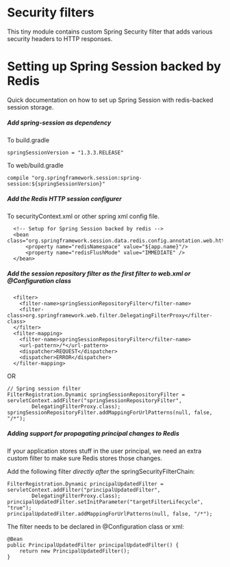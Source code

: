 # Security filters

This tiny module contains custom Spring Security filter that adds various security headers to HTTP responses.

# Setting up Spring Session backed by Redis
Quick documentation on how to set up Spring Session with redis-backed session storage.

##### Add spring-session as dependency

To build.gradle

    springSessionVersion = "1.3.3.RELEASE"

To web/build.gradle

    compile "org.springframework.session:spring-session:${springSessionVersion}"
    
##### Add the Redis HTTP session configurer

To securityContext.xml or other spring xml config file. 

      <!-- Setup for Spring Session backed by redis -->
      <bean class="org.springframework.session.data.redis.config.annotation.web.http.RedisHttpSessionConfiguration">
          <property name="redisNamespace" value="${app.name}"/>
          <property name="redisFlushMode" value="IMMEDIATE" />
      </bean>

##### Add the session repository filter as the first filter to web.xml or @Configuration class

      <filter>
        <filter-name>springSessionRepositoryFilter</filter-name>
        <filter-class>org.springframework.web.filter.DelegatingFilterProxy</filter-class>
      </filter>
      <filter-mapping>
        <filter-name>springSessionRepositoryFilter</filter-name>
        <url-pattern>/*</url-pattern>
        <dispatcher>REQUEST</dispatcher>
        <dispatcher>ERROR</dispatcher>
      </filter-mapping>


OR

    // Spring session filter
    FilterRegistration.Dynamic springSessionRepositoryFilter = servletContext.addFilter("springSessionRepositoryFilter",
            DelegatingFilterProxy.class);
    springSessionRepositoryFilter.addMappingForUrlPatterns(null, false, "/*");

##### Adding support for propagating principal changes to Redis

If your application stores stuff in the user principal, we need an extra custom filter to make sure Redis stores those changes.

Add the following filter _directly after_ the springSecurityFilterChain:

    FilterRegistration.Dynamic principalUpdatedFilter = servletContext.addFilter("principalUpdatedFilter",
            DelegatingFilterProxy.class);
    principalUpdatedFilter.setInitParameter("targetFilterLifecycle", "true");
    principalUpdatedFilter.addMappingForUrlPatterns(null, false, "/*");
    
The filter needs to be declared in @Configuration class or <bean> xml:

    @Bean
    public PrincipalUpdatedFilter principalUpdatedFilter() {
        return new PrincipalUpdatedFilter();
    }
